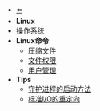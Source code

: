 - [⬅️](/README)
- **Linux**
- [操作系统](linux/os)
- **Linux命令**
    - [压缩文件]()
    - [文件权限]()
    - [用户管理]()
- **Tips**
    - [守护进程的启动方法](linux/daemon)
    - [标准I/O的重定向](linux/stdio-redirect)